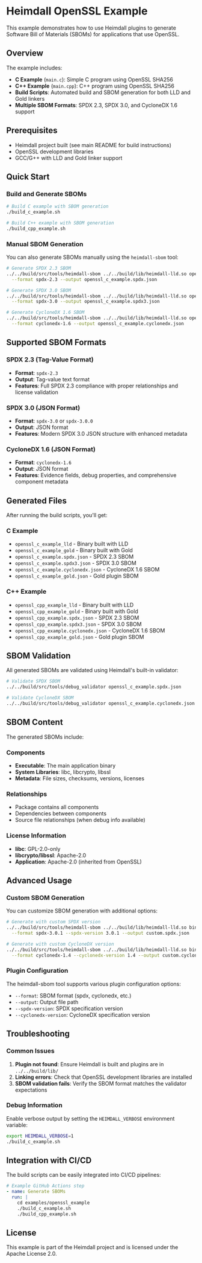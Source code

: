 # Heimdall OpenSSL Example

This example demonstrates how to use Heimdall plugins to generate Software Bill of Materials (SBOMs) for applications that use OpenSSL.

## Overview

The example includes:
- **C Example** (`main.c`): Simple C program using OpenSSL SHA256
- **C++ Example** (`main.cpp`): C++ program using OpenSSL SHA256
- **Build Scripts**: Automated build and SBOM generation for both LLD and Gold linkers
- **Multiple SBOM Formats**: SPDX 2.3, SPDX 3.0, and CycloneDX 1.6 support

## Prerequisites

- Heimdall project built (see main README for build instructions)
- OpenSSL development libraries
- GCC/G++ with LLD and Gold linker support

## Quick Start

### Build and Generate SBOMs

```bash
# Build C example with SBOM generation
./build_c_example.sh

# Build C++ example with SBOM generation  
./build_cpp_example.sh
```

### Manual SBOM Generation

You can also generate SBOMs manually using the `heimdall-sbom` tool:

```bash
# Generate SPDX 2.3 SBOM
../../build/src/tools/heimdall-sbom ../../build/lib/heimdall-lld.so openssl_c_example_lld \
  --format spdx-2.3 --output openssl_c_example.spdx.json

# Generate SPDX 3.0 SBOM
../../build/src/tools/heimdall-sbom ../../build/lib/heimdall-lld.so openssl_c_example_lld \
  --format spdx-3.0 --output openssl_c_example.spdx3.json

# Generate CycloneDX 1.6 SBOM
../../build/src/tools/heimdall-sbom ../../build/lib/heimdall-lld.so openssl_c_example_lld \
  --format cyclonedx-1.6 --output openssl_c_example.cyclonedx.json
```

## Supported SBOM Formats

### SPDX 2.3 (Tag-Value Format)
- **Format**: `spdx-2.3`
- **Output**: Tag-value text format
- **Features**: Full SPDX 2.3 compliance with proper relationships and license validation

### SPDX 3.0 (JSON Format)
- **Format**: `spdx-3.0` or `spdx-3.0.0`
- **Output**: JSON format
- **Features**: Modern SPDX 3.0 JSON structure with enhanced metadata

### CycloneDX 1.6 (JSON Format)
- **Format**: `cyclonedx-1.6`
- **Output**: JSON format
- **Features**: Evidence fields, debug properties, and comprehensive component metadata

## Generated Files

After running the build scripts, you'll get:

### C Example
- `openssl_c_example_lld` - Binary built with LLD
- `openssl_c_example_gold` - Binary built with Gold
- `openssl_c_example.spdx.json` - SPDX 2.3 SBOM
- `openssl_c_example.spdx3.json` - SPDX 3.0 SBOM
- `openssl_c_example.cyclonedx.json` - CycloneDX 1.6 SBOM
- `openssl_c_example_gold.json` - Gold plugin SBOM

### C++ Example
- `openssl_cpp_example_lld` - Binary built with LLD
- `openssl_cpp_example_gold` - Binary built with Gold
- `openssl_cpp_example.spdx.json` - SPDX 2.3 SBOM
- `openssl_cpp_example.spdx3.json` - SPDX 3.0 SBOM
- `openssl_cpp_example.cyclonedx.json` - CycloneDX 1.6 SBOM
- `openssl_cpp_example_gold.json` - Gold plugin SBOM

## SBOM Validation

All generated SBOMs are validated using Heimdall's built-in validator:

```bash
# Validate SPDX SBOM
../../build/src/tools/debug_validator openssl_c_example.spdx.json

# Validate CycloneDX SBOM
../../build/src/tools/debug_validator openssl_c_example.cyclonedx.json
```

## SBOM Content

The generated SBOMs include:

### Components
- **Executable**: The main application binary
- **System Libraries**: libc, libcrypto, libssl
- **Metadata**: File sizes, checksums, versions, licenses

### Relationships
- Package contains all components
- Dependencies between components
- Source file relationships (when debug info available)

### License Information
- **libc**: GPL-2.0-only
- **libcrypto/libssl**: Apache-2.0
- **Application**: Apache-2.0 (inherited from OpenSSL)

## Advanced Usage

### Custom SBOM Generation

You can customize SBOM generation with additional options:

```bash
# Generate with custom SPDX version
../../build/src/tools/heimdall-sbom ../../build/lib/heimdall-lld.so binary \
  --format spdx-3.0.1 --spdx-version 3.0.1 --output custom.spdx.json

# Generate with custom CycloneDX version
../../build/src/tools/heimdall-sbom ../../build/lib/heimdall-lld.so binary \
  --format cyclonedx-1.4 --cyclonedx-version 1.4 --output custom.cyclonedx.json
```

### Plugin Configuration

The heimdall-sbom tool supports various plugin configuration options:

- `--format`: SBOM format (spdx, cyclonedx, etc.)
- `--output`: Output file path
- `--spdx-version`: SPDX specification version
- `--cyclonedx-version`: CycloneDX specification version

## Troubleshooting

### Common Issues

1. **Plugin not found**: Ensure Heimdall is built and plugins are in `../../build/lib/`
2. **Linking errors**: Check that OpenSSL development libraries are installed
3. **SBOM validation fails**: Verify the SBOM format matches the validator expectations

### Debug Information

Enable verbose output by setting the `HEIMDALL_VERBOSE` environment variable:

```bash
export HEIMDALL_VERBOSE=1
./build_c_example.sh
```

## Integration with CI/CD

The build scripts can be easily integrated into CI/CD pipelines:

```yaml
# Example GitHub Actions step
- name: Generate SBOMs
  run: |
    cd examples/openssl_example
    ./build_c_example.sh
    ./build_cpp_example.sh
```

## License

This example is part of the Heimdall project and is licensed under the Apache License 2.0. 